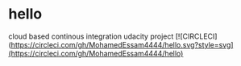 # hello
cloud based continous integration udacity project
[![CIRCLECI](https://circleci.com/gh/MohamedEssam4444/hello.svg?style=svg](https://circleci.com/gh/MohamedEssam4444/hello)
